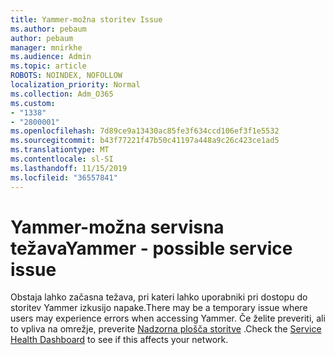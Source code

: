 ```yaml
---
title: Yammer-možna storitev Issue
ms.author: pebaum
author: pebaum
manager: mnirkhe
ms.audience: Admin
ms.topic: article
ROBOTS: NOINDEX, NOFOLLOW
localization_priority: Normal
ms.collection: Adm_O365
ms.custom:
- "1338"
- "2800001"
ms.openlocfilehash: 7d89ce9a13430ac85fe3f634ccd106ef3f1e5532
ms.sourcegitcommit: b43f77221f47b50c41197a448a9c26c423ce1ad5
ms.translationtype: MT
ms.contentlocale: sl-SI
ms.lasthandoff: 11/15/2019
ms.locfileid: "36557841"
---
```

# <a name="yammer---possible-service-issue"></a><span data-ttu-id="12745-102">Yammer-možna servisna težava</span><span class="sxs-lookup"><span data-stu-id="12745-102">Yammer - possible service issue</span></span>

<span data-ttu-id="12745-103">Obstaja lahko začasna težava, pri kateri lahko uporabniki pri dostopu do storitev Yammer izkusijo napake.</span><span class="sxs-lookup"><span data-stu-id="12745-103">There may be a temporary issue where users may experience errors when accessing Yammer.</span></span> <span data-ttu-id="12745-104">Če želite preveriti, ali to vpliva na omrežje, preverite [Nadzorna plošča storitve](https://admin.microsoft.com/AdminPortal/Home#/servicehealth) .</span><span class="sxs-lookup"><span data-stu-id="12745-104">Check the [Service Health Dashboard](https://admin.microsoft.com/AdminPortal/Home#/servicehealth) to see if this affects your network.</span></span>
